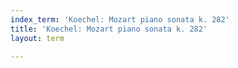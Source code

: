 ```yaml
---
index_term: 'Koechel: Mozart piano sonata k. 282'
title: 'Koechel: Mozart piano sonata k. 282'
layout: term

---
```

